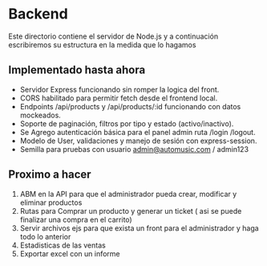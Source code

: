 # Backend

Este directorio contiene el servidor de Node.js y a continuación escribiremos su estructura en la medida que lo hagamos

## Implementado hasta ahora

- Servidor Express funcionando sin romper la logica del front.
- CORS habilitado para permitir fetch desde el frontend local.
- Endpoints /api/products y /api/products/:id funcionando con datos mockeados.
- Soporte de paginación, filtros por tipo y estado (activo/inactivo).
- Se Agrego autenticación básica para el panel admin ruta /login /logout.
- Modelo de User, validaciones y manejo de sesión con express-session.
- Semilla para pruebas con usuario admin@automusic.com / admin123

## Proximo a hacer

1. ABM en la API para que el administrador pueda crear, modificar  y eliminar productos
2. Rutas para Comprar un producto y generar un ticket ( asi se puede finalizar una compra en el carrito)
3. Servir archivos ejs para que exista un front para el administrador y haga todo lo anterior
4. Estadisticas de las ventas
5. Exportar excel con un informe